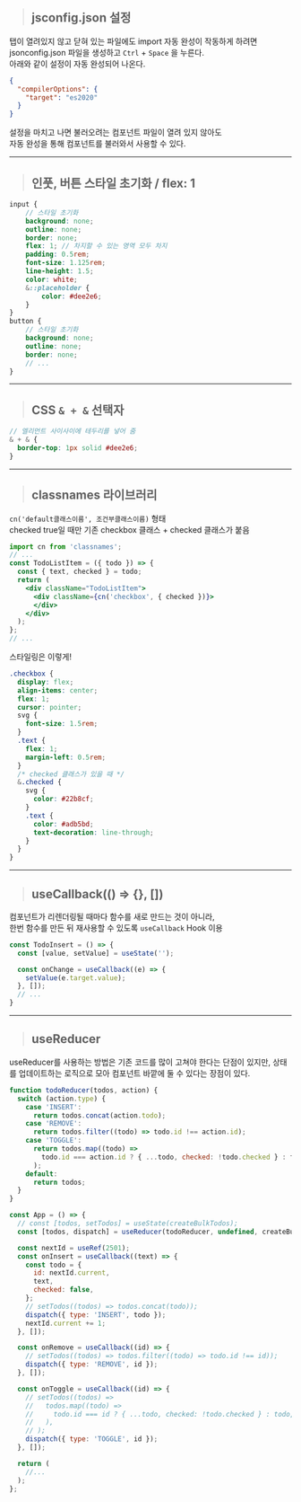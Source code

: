 > ## jsconfig.json 설정

탭이 열려있지 않고 닫혀 있는 파일에도 import 자동 완성이 작동하게 하려면  
jsonconfig.json 파일을 생성하고 `Ctrl` + `Space` 을 누른다.  
아래와 같이 설정이 자동 완성되어 나온다.

```json
{
  "compilerOptions": {
    "target": "es2020"
  }
}
```

설정을 마치고 나면 불러오려는 컴포넌트 파일이 열려 있지 않아도  
자동 완성을 통해 컴포넌트를 불러와서 사용할 수 있다.  

---
> ## 인풋, 버튼 스타일 초기화 / flex: 1

```scss
input {
    // 스타일 초기화
    background: none;
    outline: none;
    border: none;
    flex: 1; // 차지할 수 있는 영역 모두 차지
    padding: 0.5rem;
    font-size: 1.125rem;
    line-height: 1.5;
    color: white;
    &::placeholder {
        color: #dee2e6;
    }
}
button {
    // 스타일 초기화
    background: none;
    outline: none;
    border: none;
    // ...
}
```

---
> ## CSS `& + &` 선택자
```scss
// 엘리먼트 사이사이에 테두리를 넣어 줌
& + & {
  border-top: 1px solid #dee2e6;
}
```

---
> ## classnames 라이브러리
`cn('default클래스이름', 조건부클래스이름)` 형태  
checked true일 때만 기존 checkbox 클래스 + checked 클래스가 붙음
```jsx
import cn from 'classnames';
// ...
const TodoListItem = ({ todo }) => {
  const { text, checked } = todo;
  return (
    <div className="TodoListItem">
      <div className={cn('checkbox', { checked })}>
      </div>
    </div>
  );
};
// ...
```
스타일링은 이렇게!
```css
.checkbox {
  display: flex;
  align-items: center;
  flex: 1;
  cursor: pointer;
  svg {
    font-size: 1.5rem;
  }
  .text {
    flex: 1;
    margin-left: 0.5rem;
  }
  /* checked 클래스가 있을 때 */
  &.checked {
    svg {
      color: #22b8cf;
    }
    .text {
      color: #adb5bd;
      text-decoration: line-through;
    }
  }
}
```

---
> ## useCallback(() => {}, [])
컴포넌트가 리렌더링될 때마다 함수를 새로 만드는 것이 아니라,   
한번 함수를 만든 뒤 재사용할 수 있도록 `useCallback` Hook 이용
```jsx
const TodoInsert = () => {
  const [value, setValue] = useState('');

  const onChange = useCallback((e) => {
    setValue(e.target.value);
  }, []);
  // ...
}
```

---
> ## useReducer
useReducer를 사용하는 방법은 기존 코드를 많이 고쳐야 한다는 단점이 있지만,
상태를 업데이트하는 로직으로 모아 컴포넌트 바깥에 둘 수 있다는 장점이 있다.
```jsx
function todoReducer(todos, action) {
  switch (action.type) {
    case 'INSERT':
      return todos.concat(action.todo);
    case 'REMOVE':
      return todos.filter((todo) => todo.id !== action.id);
    case 'TOGGLE':
      return todos.map((todo) =>
        todo.id === action.id ? { ...todo, checked: !todo.checked } : todo,
      );
    default:
      return todos;
  }
}

const App = () => {
  // const [todos, setTodos] = useState(createBulkTodos);
  const [todos, dispatch] = useReducer(todoReducer, undefined, createBulkTodos);

  const nextId = useRef(2501);
  const onInsert = useCallback((text) => {
    const todo = {
      id: nextId.current,
      text,
      checked: false,
    };
    // setTodos((todos) => todos.concat(todo));
    dispatch({ type: 'INSERT', todo });
    nextId.current += 1;
  }, []);

  const onRemove = useCallback((id) => {
    // setTodos((todos) => todos.filter((todo) => todo.id !== id));
    dispatch({ type: 'REMOVE', id });
  }, []);

  const onToggle = useCallback((id) => {
    // setTodos((todos) =>
    //   todos.map((todo) =>
    //     todo.id === id ? { ...todo, checked: !todo.checked } : todo,
    //   ),
    // );
    dispatch({ type: 'TOGGLE', id });
  }, []);

  return (
    //...
  );
};
```